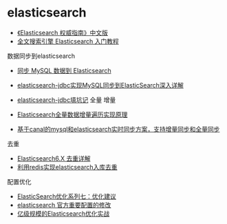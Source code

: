 elasticsearch
=========

- [《Elasticsearch 权威指南》中文版](https://www.elastic.co/guide/cn/elasticsearch/guide/current/getting-started.html)
- [全文搜索引擎 Elasticsearch 入门教程](http://www.ruanyifeng.com/blog/2017/08/elasticsearch.html)

数据同步到elasticsearch
- [同步 MySQL 数据到 Elasticsearch](https://www.jianshu.com/p/96c7858b580f)
- [elasticsearch-jdbc实现MySQL同步到ElasticSearch深入详解](https://blog.csdn.net/laoyang360/article/details/51694519)
- [elasticsearch-jdbc填坑记](https://www.jianshu.com/p/cc7fd8bcea07)
全量 增量

- [Elasticsearch全量数据增量遍历实现原理](https://blog.csdn.net/laoyang360/article/details/79437408)
- [基于canal的mysql和elasticsearch实时同步方案，支持增量同步和全量同步](https://github.com/starcwang/canal_mysql_elasticsearch_sync)

去重
- [Elasticsearch6.X 去重详解](https://blog.csdn.net/laoyang360/article/details/79905676)
- [利用redis实现elasticsearch入库去重](https://yuerblog.cc/2018/05/25/%E5%88%A9%E7%94%A8redis%E5%AE%9E%E7%8E%B0elasticsearch%E5%85%A5%E5%BA%93%E5%8E%BB%E9%87%8D/)


配置优化

- [ElasticSearch优化系列七：优化建议](https://www.jianshu.com/p/29ffce0850af)
- [elasticsearch 官方重要配置的修改](https://www.elastic.co/guide/cn/elasticsearch/guide/current/important-configuration-changes.html)
- [亿级规模的Elasticsearch优化实战](http://itindex.net/detail/54168-elasticsearch-%E4%BC%98%E5%8C%96)
